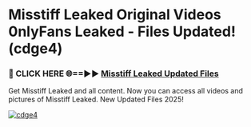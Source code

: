 # Misstiff Leaked Original Videos 0nlyFans Leaked - Files Updated! (cdge4)

<h3>🔴 CLICK HERE 🌐==►► <a href="https://tinyurl.com/ehrbuxhb" rel="nofollow">Misstiff Leaked Updated Files</a></h3>

Get Misstiff Leaked and all content. Now you can access all videos and pictures of Misstiff Leaked. New Updated Files 2025!

[![cdge4](https://i.imgur.com/lVYEuWS.gif)](https://tinyurl.com/ehrbuxhb)
